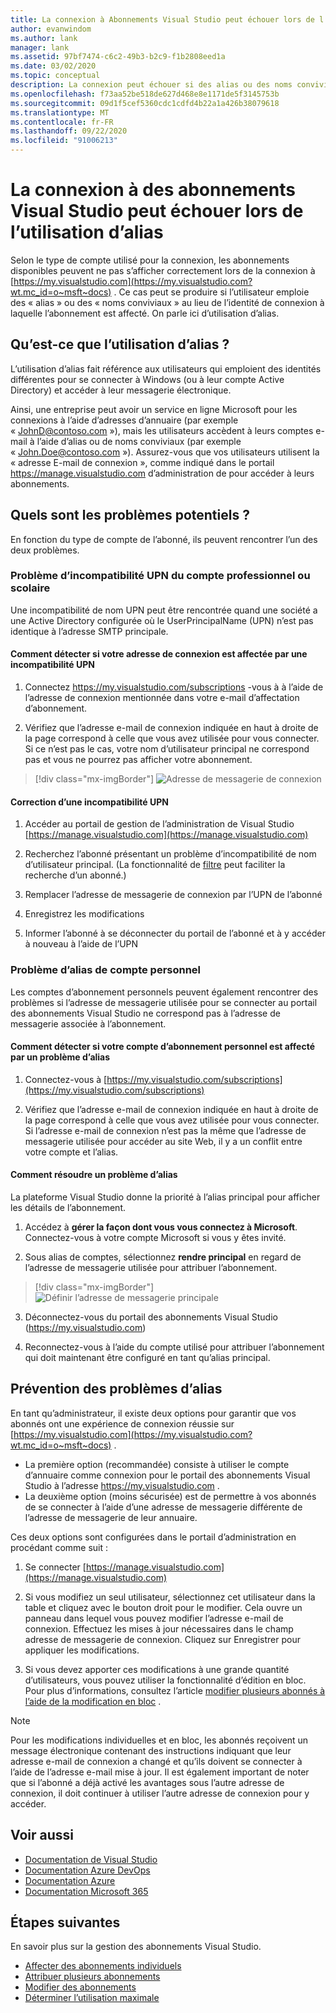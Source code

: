 ```yaml
---
title: La connexion à Abonnements Visual Studio peut échouer lors de l’utilisation d’alias | Microsoft Docs
author: evanwindom
ms.author: lank
manager: lank
ms.assetid: 97bf7474-c6c2-49b3-b2c9-f1b2808eed1a
ms.date: 03/02/2020
ms.topic: conceptual
description: La connexion peut échouer si des alias ou des noms conviviaux sont utilisés.
ms.openlocfilehash: f73aa52be518de627d468e8e1171de5f3145753b
ms.sourcegitcommit: 09d1f5cef5360cdc1cdfd4b22a1a426b38079618
ms.translationtype: MT
ms.contentlocale: fr-FR
ms.lasthandoff: 09/22/2020
ms.locfileid: "91006213"
---
```

# <a name="signing-into-visual-studio-subscriptions-may-fail-when-using-aliases"></a>La connexion à des abonnements Visual Studio peut échouer lors de l’utilisation d’alias
Selon le type de compte utilisé pour la connexion, les abonnements disponibles peuvent ne pas s’afficher correctement lors de la connexion à [https://my.visualstudio.com](https://my.visualstudio.com?wt.mc_id=o~msft~docs) . Ce cas peut se produire si l’utilisateur emploie des « alias » ou des « noms conviviaux » au lieu de l’identité de connexion à laquelle l’abonnement est affecté. On parle ici d’utilisation d’alias.

## <a name="what-is-aliasing"></a>Qu’est-ce que l’utilisation d’alias ?
L’utilisation d’alias fait référence aux utilisateurs qui emploient des identités différentes pour se connecter à Windows (ou à leur compte Active Directory) et accéder à leur messagerie électronique.

Ainsi, une entreprise peut avoir un service en ligne Microsoft pour les connexions à l’aide d’adresses d’annuaire (par exemple « JohnD@contoso.com »), mais les utilisateurs accèdent à leurs comptes e-mail à l’aide d’alias ou de noms conviviaux (par exemple « John.Doe@contoso.com »). Assurez-vous que vos utilisateurs utilisent la « adresse E-mail de connexion », comme indiqué dans le portail https://manage.visualstudio.com d’administration de pour accéder à leurs abonnements. 

## <a name="what-are-the-potential-issues"></a>Quels sont les problèmes potentiels ?

En fonction du type de compte de l’abonné, ils peuvent rencontrer l’un des deux problèmes. 

### <a name="work-or-school-account-upn-mismatch-issue"></a>Problème d’incompatibilité UPN du compte professionnel ou scolaire 
Une incompatibilité de nom UPN peut être rencontrée quand une société a une Active Directory configurée où le UserPrincipalName (UPN) n’est pas identique à l’adresse SMTP principale. 

#### <a name="how-to-detect-if-your-sign-in-address-is-impacted-by-a-upn-mismatch"></a>Comment détecter si votre adresse de connexion est affectée par une incompatibilité UPN 

1. Connectez https://my.visualstudio.com/subscriptions -vous à à l’aide de l’adresse de connexion mentionnée dans votre e-mail d’affectation d’abonnement.

2. Vérifiez que l’adresse e-mail de connexion indiquée en haut à droite de la page correspond à celle que vous avez utilisée pour vous connecter.  Si ce n’est pas le cas, votre nom d’utilisateur principal ne correspond pas et vous ne pourrez pas afficher votre abonnement. 

> [!div class="mx-imgBorder"]
> ![Adresse de messagerie de connexion](_img//aliasing/sign-in-email.png "Assurez-vous que l’adresse de messagerie affichée dans le coin supérieur droit correspond à celle que vous utilisez pour vous connecter.")

#### <a name="how-to-fix-a-upn-mismatch"></a>Correction d’une incompatibilité UPN

1. Accéder au portail de gestion de l’administration de Visual Studio [https://manage.visualstudio.com](https://manage.visualstudio.com) 

2. Recherchez l’abonné présentant un problème d’incompatibilité de nom d’utilisateur principal. (La fonctionnalité de [filtre](search-license.md) peut faciliter la recherche d’un abonné.)

3. Remplacer l’adresse de messagerie de connexion par l’UPN de l’abonné 

0. Enregistrez les modifications 

0. Informer l’abonné à se déconnecter du portail de l’abonné et à y accéder à nouveau à l’aide de l’UPN 

### <a name="personal-account-aliasing-issue"></a>Problème d’alias de compte personnel

Les comptes d’abonnement personnels peuvent également rencontrer des problèmes si l’adresse de messagerie utilisée pour se connecter au portail des abonnements Visual Studio ne correspond pas à l’adresse de messagerie associée à l’abonnement. 

#### <a name="how-to-detect-if-your-personal-subscription-account-is-impacted-by-an-aliasing-issue"></a>Comment détecter si votre compte d’abonnement personnel est affecté par un problème d’alias

1. Connectez-vous à [https://my.visualstudio.com/subscriptions](https://my.visualstudio.com/subscriptions)

0. Vérifiez que l’adresse e-mail de connexion indiquée en haut à droite de la page correspond à celle que vous avez utilisée pour vous connecter.  Si l’adresse e-mail de connexion n’est pas la même que l’adresse de messagerie utilisée pour accéder au site Web, il y a un conflit entre votre compte et l’alias.

#### <a name="how-to-fix-an-alias-issue"></a>Comment résoudre un problème d’alias

La plateforme Visual Studio donne la priorité à l’alias principal pour afficher les détails de l’abonnement. 

1. Accédez à **gérer la façon dont vous vous connectez à Microsoft**. Connectez-vous à votre compte Microsoft si vous y êtes invité. 

2. Sous alias de comptes, sélectionnez **rendre principal** en regard de l’adresse de messagerie utilisée pour attribuer l’abonnement. 

> [!div class="mx-imgBorder"]
> ![Définir l’adresse de messagerie principale](_img//aliasing/account-aliases.png "Utilisez le lien créer un lien principal pour choisir l’alias principal de vos abonnements.")

3. Déconnectez-vous du portail des abonnements Visual Studio (https://my.visualstudio.com) 

4. Reconnectez-vous à l’aide du compte utilisé pour attribuer l’abonnement qui doit maintenant être configuré en tant qu’alias principal. 

## <a name="preventing-aliasing-issues"></a>Prévention des problèmes d’alias

En tant qu’administrateur, il existe deux options pour garantir que vos abonnés ont une expérience de connexion réussie sur [https://my.visualstudio.com](https://my.visualstudio.com?wt.mc_id=o~msft~docs) .
- La première option (recommandée) consiste à utiliser le compte d’annuaire comme connexion pour le portail des abonnements Visual Studio à l’adresse https://my.visualstudio.com .  
- La deuxième option (moins sécurisée) est de permettre à vos abonnés de se connecter à l’aide d’une adresse de messagerie différente de l’adresse de messagerie de leur annuaire.

Ces deux options sont configurées dans le portail d’administration en procédant comme suit :  
1. Se connecter [https://manage.visualstudio.com](https://manage.visualstudio.com) 

0. Si vous modifiez un seul utilisateur, sélectionnez cet utilisateur dans la table et cliquez avec le bouton droit pour le modifier. Cela ouvre un panneau dans lequel vous pouvez modifier l’adresse e-mail de connexion. Effectuez les mises à jour nécessaires dans le champ adresse de messagerie de connexion. Cliquez sur Enregistrer pour appliquer les modifications.  

0. Si vous devez apporter ces modifications à une grande quantité d’utilisateurs, vous pouvez utiliser la fonctionnalité d’édition en bloc. Pour plus d’informations, consultez l’article [modifier plusieurs abonnés à l’aide de la modification en bloc](./edit-license.md#edit-multiple-subscribers-using-bulk-edit) .

> [!NOTE]
> Pour les modifications individuelles et en bloc, les abonnés reçoivent un message électronique contenant des instructions indiquant que leur adresse e-mail de connexion a changé et qu’ils doivent se connecter à l’aide de l’adresse e-mail mise à jour. Il est également important de noter que si l’abonné a déjà activé les avantages sous l’autre adresse de connexion, il doit continuer à utiliser l’autre adresse de connexion pour y accéder.  

## <a name="see-also"></a>Voir aussi
- [Documentation de Visual Studio](/visualstudio/)
- [Documentation Azure DevOps](/azure/devops/)
- [Documentation Azure](/azure/)
- [Documentation Microsoft 365](/microsoft-365/)


## <a name="next-steps"></a>Étapes suivantes
En savoir plus sur la gestion des abonnements Visual Studio.
- [Affecter des abonnements individuels](assign-license.md)
- [Attribuer plusieurs abonnements](assign-license-bulk.md)
- [Modifier des abonnements](edit-license.md)
- [Déterminer l’utilisation maximale](maximum-usage.md)